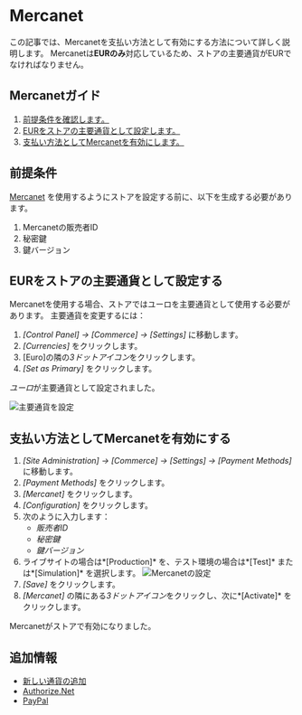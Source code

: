 # Mercanet

この記事では、Mercanetを支払い方法として有効にする方法について詳しく説明します。 Mercanetは**EURのみ**対応しているため、ストアの主要通貨がEURでなければなりません。

## Mercanetガイド

1.  [前提条件を確認します。](#prerequisites)
2.  [EURをストアの主要通貨として設定します。](#set-eur-as-the-primary-store-currency)
3.  [支払い方法としてMercanetを有効にします。](#activate-mercanet-as-a-payment-method)

## 前提条件

[ Mercanet](https://documentation.mercanet.bnpparibas.net/index.php?title=Obtenir_sa_cl%C3%A9_secr%C3%A8te#) を使用するようにストアを設定する前に、以下を生成する必要があります。

1.  Mercanetの販売者ID
2.  秘密鍵
3.  鍵バージョン

## EURをストアの主要通貨として設定する

Mercanetを使用する場合、ストアではユーロを主要通貨として使用する必要があります。 主要通貨を変更するには：

1.  *[Control Panel] → [Commerce] → [Settings]* に移動します。
2.  *[Currencies]* をクリックします。
3.  [Euro]の隣の*3ドットアイコン*をクリックします。
4.  *[Set as Primary]* をクリックします。

*ユーロ*が主要通貨として設定されました。

![主要通貨を設定](./mercanet/images/01.png)

## 支払い方法としてMercanetを有効にする

1.  *[Site Administration] → [Commerce] → [Settings] → [Payment Methods]* に移動します。
2.  *[Payment Methods]* をクリックします。
3.  *[Mercanet]* をクリックします。
4.  *[Configuration]* をクリックします。
5.  次のように入力します：
      - *販売者ID*
      - *秘密鍵*
      - *鍵バージョン*
6.  ライブサイトの場合は*[Production]* を、テスト環境の場合は*[Test]* または*[Simulation]* を選択します。 ![Mercanetの設定](./mercanet/images/02.png)
7.  *[Save]* をクリックします。
8.  *[Mercanet]* の隣にある*3ドットアイコン*をクリックし、次に*[Activate]* をクリックします。

Mercanetがストアで有効になりました。

## 追加情報

  - [新しい通貨の追加](../currencies/adding-a-new-currency.md)
  - [Authorize.Net](./authorize.net.md)
  - [PayPal](./paypal.md)
